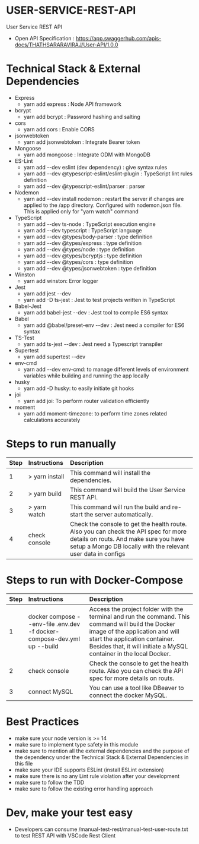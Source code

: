 # USER-SERVICE-REST-API
User Service REST API
- Open API Specification : https://app.swaggerhub.com/apis-docs/THATHSARARAVIRAJ/User-API/1.0.0

# Technical Stack & External Dependencies 
- Express
    - yarn add express : Node API framework
- bcrypt
    - yarn add bcrypt : Password hashing and salting
- cors
    - yarn add cors : Enable CORS
- jsonwebtoken
    - yarn add jsonwebtoken : Integrate Bearer token
- Mongoose
    - yarn add mongoose : Integrate ODM with MongoDB
- ES-Lint
    - yarn add --dev eslint (dev dependency) : give syntax rules
    - yarn add --dev @typescript-eslint/eslint-plugin : TypeScript lint rules definition
    - yarn add --dev @typescript-eslint/parser : parser
- Nodemon
    - yarn add --dev install nodemon : restart the server if changes are applied to the /app directory. Configured with nodemon.json file. This is applied only for "yarn watch" command
- TypeScript
    - yarn add --dev ts-node : TypeScript execution engine
    - yarn add --dev typescript : TypeScript language
    - yarn add --dev @types/body-parser : type definition
    - yarn add --dev @types/express : type definition
    - yarn add --dev @types/node : type definition
    - yarn add --dev @types/bcryptjs : type definition
    - yarn add --dev @types/cors : type definition
    - yarn add --dev @types/jsonwebtoken : type definition
- Winston
    - yarn add winston: Error logger
- Jest
    - yarn add jest --dev
    - yarn add -D ts-jest :  Jest to test projects written in TypeScript
- Babel-Jest
    - yarn add babel-jest --dev : Jest tool to compile ES6 syntax
- Babel
    - yarn add @babel/preset-env --dev : Jest need a compiler for ES6 syntax
- TS-Test
    - yarn add ts-jest --dev : Jest need a Typescript transpiler
- Supertest
    - yarn add supertest --dev
- env-cmd
    - yarn add --dev env-cmd: to manage different levels of environment variables while building and running the app locally
- husky
    - yarn add -D husky: to easily initiate git hooks
- joi
    - yarn add joi: To perform router validation efficiently
- moment
    - yarn add moment-timezone: to perform time zones related calculations accurately

# Steps to run manually
| Step  | Instructions                                | Description                                                                                               |
| ----- |:--------------------------------------------|:--------------------------------------------------------------------------------------------------------- |
| 1     | > yarn install | This command will install the dependencies. |
| 2     | > yarn build | This command will build the User Service REST API. |
| 3     | > yarn watch | This command will run the build and re-start the server automatically. |
| 4     | check console | Check the console to get the health route. Also you can check the API spec for more details on routs. And make sure you have setup a Mongo DB locally with the relevant user data in configs |

# Steps to run with Docker-Compose
| Step  | Instructions                                | Description                                                                                               |
| ----- |:--------------------------------------------|:--------------------------------------------------------------------------------------------------------- |
| 1     | docker compose --env-file .env.dev -f docker-compose-dev.yml up --build | Access the project folder with the terminal and run the command. This command will build the Docker image of the application and will start the application container. Besides that, it will initiate a MySQL container in the local Docker.|
| 2     | check console | Check the console to get the health route. Also you can check the API spec for more details on routs. |
| 3     | connect MySQL | You can use a tool like DBeaver to connect the docker MySQL. |

# Best Practices
- make sure your node version is >= 14
- make sure to implement type safety in this module
- make sure to mention all the external dependencies and the purpose of the dependency under the Technical Stack & External Dependencies in this file
- make sure your IDE supports ESLint (install ESLint extension)
- make sure there is no any Lint rule violation after your development
- make sure to follow the TDD
- make sure to follow the existing error handling approach

# Dev, make your test easy
- Developers can consume /manual-test-rest/manual-test-user-route.txt to test REST API with VSCode Rest Client  